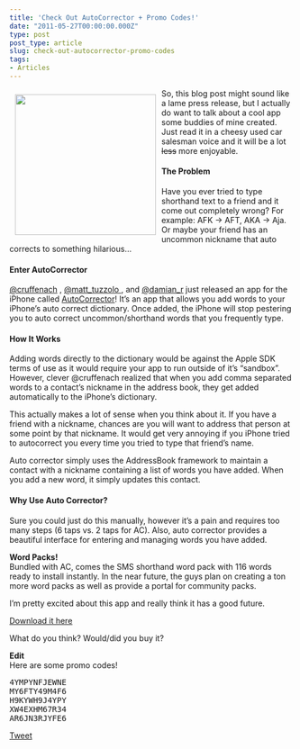 ```yaml
---
title: 'Check Out AutoCorrector + Promo Codes!'
date: "2011-05-27T00:00:00.000Z"
type: post 
post_type: article
slug: check-out-autocorrector-promo-codes
tags: 
- Articles
---
```

<img src="/img/post_images/2011/05/iPhone Screenshot 1.jpeg" width="250" style="float:left;padding:5px;margin:5px;" /> So, this blog post might sound like a lame press release, but I actually do want to talk about a cool app some buddies of mine created. Just read it in a cheesy used car salesman voice and it will be a lot <del>less</del> more enjoyable.

#### The Problem

Have you ever tried to type shorthand text to a friend and it come out completely wrong? For example: AFK -> AFT, AKA -> Aja. Or maybe your friend has an uncommon nickname that auto corrects to something hilarious&#8230;

#### Enter AutoCorrector

[@cruffenach][1] , [@matt_tuzzolo ][2], and [@damian_r][3] just released an app for the iPhone called [AutoCorrector][4]! It&#8217;s an app that allows you add words to your iPhone&#8217;s auto correct dictionary. Once added, the iPhone will stop pestering you to auto correct uncommon/shorthand words that you frequently type.

#### How It Works

Adding words directly to the dictionary would be against the Apple SDK terms of use as it would require your app to run outside of it&#8217;s &#8220;sandbox&#8221;. However, clever @cruffenach realized that when you add comma separated words to a contact&#8217;s nickname in the address book, they get added automatically to the iPhone&#8217;s dictionary.

This actually makes a lot of sense when you think about it. If you have a friend with a nickname, chances are you will want to address that person at some point by that nickname. It would get very annoying if you iPhone tried to autocorrect you every time you tried to type that friend&#8217;s name.

Auto corrector simply uses the AddressBook framework to maintain a contact with a nickname containing a list of words you have added. When you add a new word, it simply updates this contact.

#### Why Use Auto Corrector?

Sure you could just do this manually, however it&#8217;s a pain and requires too many steps (6 taps vs. 2 taps for AC). Also, auto corrector provides a beautiful interface for entering and managing words you have added.

**Word Packs!**  
Bundled with AC, comes the SMS shorthand word pack with 116 words ready to install instantly. In the near future, the guys plan on creating a ton more word packs as well as provide a portal for community packs.

I&#8217;m pretty excited about this app and really think it has a good future.

[Download it here][4]

What do you think? Would/did you buy it?

**Edit**  
Here are some promo codes!

<pre>4YMPYNFJEWNE
MY6FTY49M4F6
H9KYWH9J4YPY
XW4EXHM67R34
AR6JN3RJYFE6
</pre>

<div style="">
  <a href="http://twitter.com/share" class="twitter-share-button" data-count="horizontal" data-text="Check Out AutoCorrector + Promo Codes!" data-url="http://brandontreb.com/check-out-autocorrector-promo-codes"  data-via="brandontreb" data-related="brandontreb:">Tweet</a>
</div>

 [1]: http://twitter.com/cruffenach
 [2]: http://twitter.com/matt_tuzzolo
 [3]: http://twitter.com/damian_r
 [4]: http://bit.ly/imG1JN